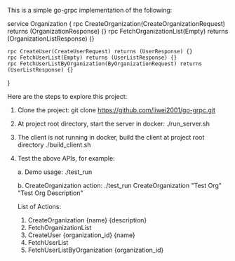 This is a simple go-grpc implementation of the following:

service Organization {
	rpc CreateOrganization(CreateOrganizationRequest) returns (OrganizationResponse) {}
	rpc FetchOrganizationList(Empty) returns (OrganizationListResponse) {}

	rpc CreateUser(CreateUserRequest) returns (UserResponse) {}
	rpc FetchUserList(Empty) returns (UserListResponse) {}
	rpc FetchUserListByOrganization(ByOrganizationRequest) returns (UserListResponse) {}
}

Here are the steps to explore this project:

1. Clone the project:
    git clone https://github.com/liwei2001/go-grpc.git

2. At project root directory, start the server in docker:
    ./run_server.sh

3. The client is not running in docker, build the client at project root directory
    ./build_client.sh

4. Test the above APIs, for example:

    a. Demo usage:
    ./test_run

    b. CreateOrganization action:
    ./test_run CreateOrganization "Test Org" "Test Org Description"

    List of Actions:
    1. CreateOrganization {name} {description}
    2. FetchOrganizationList
    3. CreateUser {organization_id} {name}
    4. FetchUserList
    5. FetchUserListByOrganization {organization_id}
